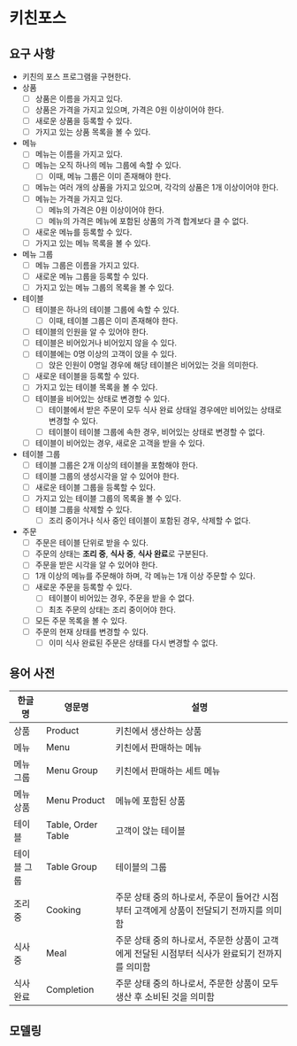 # 키친포스

## 요구 사항

- 키친의 포스 프로그램을 구현한다.
- 상품
    - [ ] 상품은 이름을 가지고 있다.
    - [ ] 상품은 가격을 가지고 있으며, 가격은 0원 이상이어야 한다.
    - [ ] 새로운 상품을 등록할 수 있다.
    - [ ] 가지고 있는 상품 목록을 볼 수 있다.
- 메뉴
    - [ ] 메뉴는 이름을 가지고 있다.
    - [ ] 메뉴는 오직 하나의 메뉴 그룹에 속할 수 있다.
        - [ ] 이때, 메뉴 그룹은 이미 존재해야 한다.
    - [ ] 메뉴는 여러 개의 상품을 가지고 있으며, 각각의 상품은 1개 이상이어야 한다.
    - [ ] 메뉴는 가격을 가지고 있다.
        - [ ] 메뉴의 가격은 0원 이상이어야 한다.
        - [ ] 메뉴의 가격은 메뉴에 포함된 상품의 가격 합계보다 클 수 없다.
    - [ ] 새로운 메뉴를 등록할 수 있다.
    - [ ] 가지고 있는 메뉴 목록을 볼 수 있다.
- 메뉴 그룹
    - [ ] 메뉴 그룹은 이름을 가지고 있다.
    - [ ] 새로운 메뉴 그룹을 등록할 수 있다.
    - [ ] 가지고 있는 메뉴 그룹의 목록을 볼 수 있다.
- 테이블
    - [ ] 테이블은 하나의 테이블 그룹에 속할 수 있다.
        - [ ] 이때, 테이블 그룹은 이미 존재해야 한다.
    - [ ] 테이블의 인원을 알 수 있어야 한다.
    - [ ] 테이블은 비어있거나 비어있지 않을 수 있다.
    - [ ] 테이블에는 0명 이상의 고객이 앉을 수 있다.
        - [ ] 앉은 인원이 0명일 경우에 해당 테이블은 비어있는 것을 의미한다.
    - [ ] 새로운 테이블을 등록할 수 있다.
    - [ ] 가지고 있는 테이블 목록을 볼 수 있다.
    - [ ] 테이블을 비어있는 상태로 변경할 수 있다.
        - [ ] 테이블에서 받은 주문이 모두 식사 완료 상태일 경우에만 비어있는 상태로 변경할 수 있다.
        - [ ] 테이블이 테이블 그룹에 속한 경우, 비어있는 상태로 변경할 수 없다.
    - [ ] 테이블이 비어있는 경우, 새로운 고객을 받을 수 있다.
- 테이블 그룹
    - [ ] 테이블 그룹은 2개 이상의 테이블을 포함해야 한다.
    - [ ] 테이블 그룹의 생성시각을 알 수 있어야 한다.
    - [ ] 새로운 테이블 그룹을 등록할 수 있다.
    - [ ] 가지고 있는 테이블 그룹의 목록을 볼 수 있다.
    - [ ] 테이블 그룹을 삭제할 수 있다.
        - [ ] 조리 중이거나 식사 중인 테이블이 포함된 경우, 삭제할 수 없다.
- 주문
    - [ ] 주문은 테이블 단위로 받을 수 있다.
    - [ ] 주문의 상태는 **조리 중**, **식사 중**, **식사 완료**로 구분된다.
    - [ ] 주문을 받은 시각을 알 수 있어야 한다.
    - [ ] 1개 이상의 메뉴를 주문해야 하며, 각 메뉴는 1개 이상 주문할 수 있다. 
    - [ ] 새로운 주문을 등록할 수 있다.
        - [ ] 테이블이 비어있는 경우, 주문을 받을 수 없다.
        - [ ] 최초 주문의 상태는 조리 중이어야 한다.
    - [ ] 모든 주문 목록을 볼 수 있다.
    - [ ] 주문의 현재 상태를 변경할 수 있다.
        - [ ] 이미 식사 완료된 주문은 상태를 다시 변경할 수 없다.

## 용어 사전

| 한글명 | 영문명 | 설명 |
| --- | --- | --- |
| 상품 | Product | 키친에서 생산하는 상품 |
| 메뉴 | Menu | 키친에서 판매하는 메뉴 |
| 메뉴 그룹 | Menu Group | 키친에서 판매하는 세트 메뉴 |
| 메뉴 상품 | Menu Product | 메뉴에 포함된 상품 |
| 테이블 | Table, Order Table | 고객이 앉는 테이블 |
| 테이블 그룹 | Table Group | 테이블의 그룹 |
| 조리 중 | Cooking | 주문 상태 중의 하나로서, 주문이 들어간 시점부터 고객에게 상품이 전달되기 전까지를 의미함 |
| 식사 중 | Meal | 주문 상태 중의 하나로서, 주문한 상품이 고객에게 전달된 시점부터 식사가 완료되기 전까지를 의미함 |
| 식사 완료 | Completion | 주문 상태 중의 하나로서, 주문한 상품이 모두 생산 후 소비된 것을 의미함 |


## 모델링
